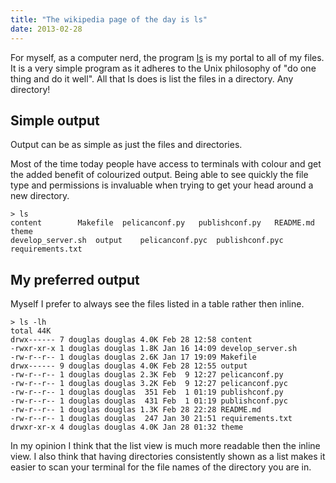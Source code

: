 ```yaml
---
title: "The wikipedia page of the day is ls"
date: 2013-02-28
---
```


For myself, as a computer nerd, the program
[ls](https://en.wikipedia.org/wiki/Ls) is my portal to all of my files.  It is a
very simple program as it adheres to the Unix philosophy of "do one thing and
do it well". All that ls does is list the files in a directory. Any directory!

## Simple output

Output can be as simple as just the files and directories.

Most of the time today people have access to terminals with colour and get the
added benefit of colourized output. Being able to see quickly the file type and
permissions is invaluable when trying to get your head around a new directory.

    > ls
    content        Makefile  pelicanconf.py   publishconf.py   README.md     theme
    develop_server.sh  output    pelicanconf.pyc  publishconf.pyc  requirements.txt

## My preferred output

Myself I prefer to always see the files listed in a table rather then inline.

    > ls -lh
    total 44K
    drwx------ 7 douglas douglas 4.0K Feb 28 12:58 content
    -rwxr-xr-x 1 douglas douglas 1.8K Jan 16 14:09 develop_server.sh
    -rw-r--r-- 1 douglas douglas 2.6K Jan 17 19:09 Makefile
    drwx------ 9 douglas douglas 4.0K Feb 28 12:55 output
    -rw-r--r-- 1 douglas douglas 2.3K Feb  9 12:27 pelicanconf.py
    -rw-r--r-- 1 douglas douglas 3.2K Feb  9 12:27 pelicanconf.pyc
    -rw-r--r-- 1 douglas douglas  351 Feb  1 01:19 publishconf.py
    -rw-r--r-- 1 douglas douglas  431 Feb  1 01:19 publishconf.pyc
    -rw-r--r-- 1 douglas douglas 1.3K Feb 28 22:28 README.md
    -rw-r--r-- 1 douglas douglas  247 Jan 30 21:51 requirements.txt
    drwxr-xr-x 4 douglas douglas 4.0K Jan 28 01:32 theme

In my opinion I think that the list view is much more readable then the inline
view. I also think that having directories consistently shown as a list makes
it easier to scan your terminal for the file names of the directory you are in.

